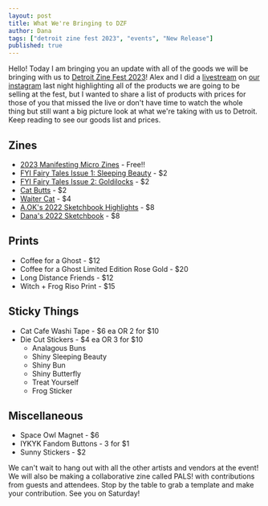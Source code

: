 ```yaml
---
layout: post
title: What We're Bringing to DZF 
author: Dana
tags: ["detroit zine fest 2023", "events", "New Release"]
published: true
---
```


Hello! Today I am bringing you an update with all of the goods we will be bringing with us to [Detroit Zine Fest 2023](https://www.dnaartists.net/events/detroit-zine-fest.html)! Alex and I did a [livestream](https://www.instagram.com/tv/CpOqOhyDCfg/?utm_source=ig_web_copy_link) on [our instagram](https://www.instagram.com/dna.artists/) last night highlighting all of the products we are going to be selling at the fest, but I wanted to share a list of products with prices for those of you that missed the live or don't have time to watch the whole thing but still want a big picture look at what we're taking with us to Detroit. Keep reading to see our goods list and prices.

<!--more-->

## Zines

- [2023 Manifesting Micro Zines](https://www.dnaartists.net/dnapublications/23-micro-dna.html) - Free!!
- [FYI Fairy Tales Issue 1: Sleeping Beauty](https://www.dnaartists.net/alexpublications/fyi-vol-1-sleeping-beauty.html) - $2
- [FYI Fairy Tales Issue 2: Goldilocks](https://www.dnaartists.net/alexpublications/fyi-vol-2-goldilocks.html) - $2
- [Cat Butts](https://www.dnaartists.net/danapublications/cat-butts.html) - $2
- [Waiter Cat](https://www.dnaartists.net/danapublications/waiter-cat.html) - $4
- [A.OK's 2022 Sketchbook Highlights](https://www.dnaartists.net/alexpublications/22-sketchbook-a.html) - $8
- [Dana's 2022 Sketchbook](https://www.dnaartists.net/danapublications/2022-sketchbook.html) - $8

## Prints

- Coffee for a Ghost - $12
- Coffee for a Ghost Limited Edition Rose Gold - $20
- Long Distance Friends - $12
- Witch + Frog Riso Print - $15

## Sticky Things

- Cat Cafe Washi Tape - $6 ea OR 2 for $10
- Die Cut Stickers - $4 ea OR 3 for $10
  - Analagous Buns
  - Shiny Sleeping Beauty
  - Shiny Bun
  - Shiny Butterfly
  - Treat Yourself
  - Frog Sticker

## Miscellaneous 

- Space Owl Magnet - $6
- IYKYK Fandom Buttons - 3 for $1
- Sunny Stickers - $2

We can't wait to hang out with all the other artists and vendors at the event! We will also be making a collaborative zine called PALS! with contributions from guests and attendees. Stop by the table to grab a template and make your contribution. See you on Saturday!
